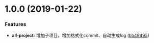 # 1.0.0 (2019-01-22)


### Features

* **all-project:** 增加子项目，增加格式化commit、自动生成log ([bb49495](https://github.com/yinghuazhilian/Java-Interview/commit/bb49495))



